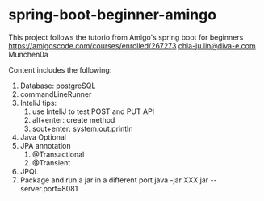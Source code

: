 # spring-boot-beginner-amingo
This project follows the tutorio from Amigo's spring boot for beginners
https://amigoscode.com/courses/enrolled/267273
chia-ju.lin@diva-e.com
Munchen0a

Content includes the following:

1. Database: postgreSQL
1. commandLineRunner
1. InteliJ tips:
   1. use InteliJ to test POST and PUT API
   2. alt+enter: create method
   3. sout+enter: system.out.println
1. Java Optional
1. JPA annotation
   1. @Transactional
   2. @Transient
1. JPQL
1. Package and run a jar in a different port
   java -jar XXX.jar --server.port=8081
